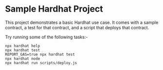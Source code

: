 # Sample Hardhat Project

This project demonstrates a basic Hardhat use case. It comes with a sample contract, a test for that contract, and a script that deploys that contract.

Try running some of the following tasks:- 

```shell
npx hardhat help
npx hardhat test
REPORT_GAS=true npx hardhat test
npx hardhat node
npx hardhat run scripts/deploy.js
```
